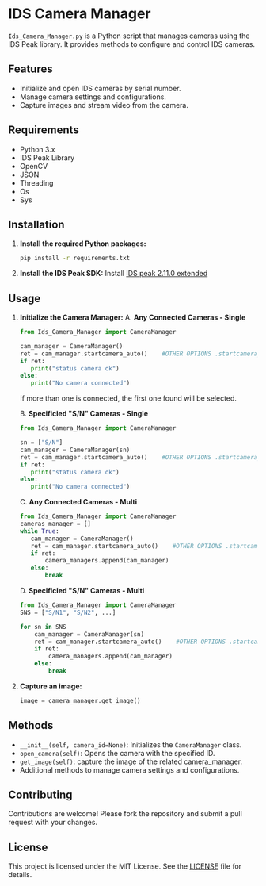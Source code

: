 # IDS Camera Manager

`Ids_Camera_Manager.py` is a Python script that manages cameras using the IDS Peak library. It provides methods to configure and control IDS cameras.

## Features

- Initialize and open IDS cameras by serial number.
- Manage camera settings and configurations.
- Capture images and stream video from the camera.

## Requirements

- Python 3.x
- IDS Peak Library
- OpenCV
- JSON
- Threading
- Os
- Sys

## Installation

1. **Install the required Python packages:**
    ```sh
    pip install -r requirements.txt
    ```

2. **Install the IDS Peak SDK:**
    Install [IDS peak 2.11.0 extended](https://en.ids-imaging.com/download-details/1008066.html)  

## Usage

1. **Initialize the Camera Manager:**
   A. **Any Connected Cameras - Single**
     ```python
    from Ids_Camera_Manager import CameraManager

    cam_manager = CameraManager()
    ret = cam_manager.startcamera_auto()    #OTHER OPTIONS .startcamera_manual() .startcamera_load()
    if ret:
        print("status camera ok")
    else:
        print("No camera connected")
    ```
     If more than one is connected, the first one found will be selected.
   
   B. **Specificied "S/N" Cameras - Single**
     ```python
    from Ids_Camera_Manager import CameraManager

    sn = ["S/N"]
    cam_manager = CameraManager(sn)
    ret = cam_manager.startcamera_auto()    #OTHER OPTIONS .startcamera_manual() .startcamera_load()
    if ret:
        print("status camera ok")
    else:
        print("No camera connected")
    ```
     
    C. **Any Connected Cameras - Multi**
     ```python
    from Ids_Camera_Manager import CameraManager
    cameras_manager = []
    while True:
        cam_manager = CameraManager()
        ret = cam_manager.startcamera_auto()    #OTHER OPTIONS .startcamera_manual() .startcamera_load()
        if ret:
            camera_managers.append(cam_manager)
        else:
            break
    ```
   D. **Specificied "S/N" Cameras - Multi**
    ```python
    from Ids_Camera_Manager import CameraManager
    SNS = ["S/N1", "S/N2", ...]
    
    for sn in SNS
        cam_manager = CameraManager(sn)
        ret = cam_manager.startcamera_auto()    #OTHER OPTIONS .startcamera_manual() .startcamera_load()
        if ret:
            camera_managers.append(cam_manager)
        else:
            break
    ```

2. **Capture an image:**
    ```python
    image = camera_manager.get_image()
    
    ```

## Methods

- `__init__(self, camera_id=None)`: Initializes the `CameraManager` class.
- `open_camera(self)`: Opens the camera with the specified ID.
- `get_image(self)`: capture the image of the related camera_manager.
- Additional methods to manage camera settings and configurations.

## Contributing

Contributions are welcome! Please fork the repository and submit a pull request with your changes.

## License

This project is licensed under the MIT License. See the [LICENSE](LICENSE) file for details.
